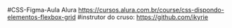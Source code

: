 #CSS-Figma-Aula Alura https://cursos.alura.com.br/course/css-dispondo-elementos-flexbox-grid
#instrutor do cruso: https://github.com/ikyrie
